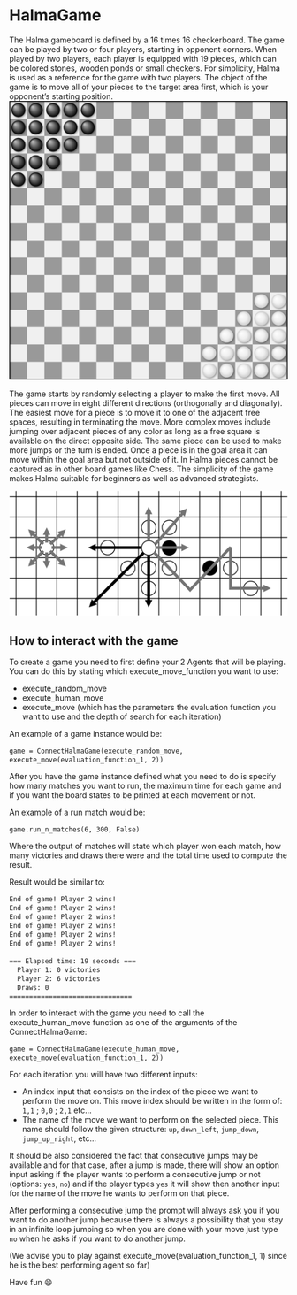 # HalmaGame
The Halma gameboard is defined by a 16 times 16
checkerboard. The game can be played by two or four
players, starting in opponent corners. When played by two
players, each player is equipped with 19 pieces, which can
be colored stones, wooden ponds or small checkers. For
simplicity, Halma is used as a reference for the game with
two players. The object of the game is to move all of your
pieces to the target area first, which is your opponent’s
starting position.
![image](/Images/Halma_bw.png "Halma Board")

The game starts by randomly selecting a player to make the
first move. All pieces can move in eight different directions
(orthogonally and diagonally). The easiest move for a piece is to move it to one of the adjacent free spaces, resulting in
terminating the move. More complex moves include jumping
over adjacent pieces of any color as long as a free square
is available on the direct opposite side. The same piece can
be used to make more jumps or the turn is ended. Once a
piece is in the goal area it can move within the goal area but
not outside of it. In Halma pieces cannot be captured as in
other board games like Chess. The simplicity of the game
makes Halma suitable for beginners as well as advanced
strategists.

![image](/Images/Halma_ove.png "Halma Board")

## How to interact with the game

To create a game you need to first define your 2 Agents that will be playing. You can do this by stating which execute_move_function you want to use:

- execute_random_move
- execute_human_move
- execute_move (which has the parameters the evaluation function you want to use and the depth of search for each iteration)

An example of a game instance would be:

```
game = ConnectHalmaGame(execute_random_move, execute_move(evaluation_function_1, 2))
```

After you have the game instance defined what you need to do is specify how many matches you want to run, the maximum time for each game and if you want the board states to be printed at each movement or not.

An example of a run match would be:

```
game.run_n_matches(6, 300, False)
```

Where the output of matches will state which player won each match, how many victories and draws there were and the total time used to compute the result.

Result would be similar to:
```
End of game! Player 2 wins!
End of game! Player 2 wins!
End of game! Player 2 wins!
End of game! Player 2 wins!
End of game! Player 2 wins!
End of game! Player 2 wins!

=== Elapsed time: 19 seconds ===
  Player 1: 0 victories
  Player 2: 6 victories
  Draws: 0 
===============================
```

In order to interact with the game you need to call the execute_human_move function as one of the arguments of the ConnectHalmaGame:

```
game = ConnectHalmaGame(execute_human_move, execute_move(evaluation_function_1, 2))
```

For each iteration you will have two different inputs:

- An index input that consists on the index of the piece we
want to perform the move on. This move index should
be written in the form of: `1,1` ; `0,0` ; `2,1` etc...
- The name of the move we want to perform on the selected
piece. This name should follow the given structure: `up`,
`down_left`, `jump_down`, `jump_up_right`, etc...

It should be also considered the fact that consecutive jumps
may be available and for that case, after a jump is made, there
will show an option input asking if the player wants to perform
a consecutive jump or not (options: `yes`, `no`) and if the player
types `yes` it will show then another input for the name of
the move he wants to perform on that piece.

After performing a consecutive jump the prompt will always ask you if you want to do another jump because there is always a possibility that you stay in an infinite loop jumping
so when you are done with your move just type `no` when he asks if you want to do another jump.




(We advise you to play against execute_move(evaluation_function_1, 1) since he is the best performing agent so far) 

Have fun :smile:
